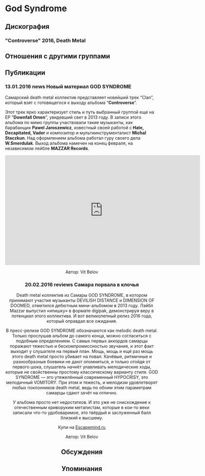 # God Syndrome



## Дискография

### "Controverse" 2016, Death Metal




## Отношения с другими группами


## Публикации

### 13.01.2016 news Новый материал GOD SYNDROME

<P>Самарский death metal коллектив представляет новейший трек “Clan”, который взят с готовящегося к выходу альбома “<STRONG>Controverse</STRONG>”.</P>
<P>Этот трек ярко характеризует стиль и путь выбранный группой еще на EP "<STRONG>Downfall Omen</STRONG>", увидевший свет в 2013 году. В записи этого альбома по мимо группы участвовали такие музыканты, как барабанщик <STRONG>Pawel Jaroszewicz</STRONG>, известный своей работой с<STRONG> Hate, Decapitated, Vader</STRONG> и композитор и мультиинструменталист <STRONG>Michal Staczkun</STRONG>. Над оформлением альбома работал гуру своего дела <STRONG>W.Smerdulak</STRONG>. Выход альбома намечен на конец февраля, на независимом лейбле <STRONG>MAZZAR Records</STRONG>.</P>
<P><center><iframe width="640" height="360" src="https://www.youtube.com/embed/aYoPEERY6KI" frameborder="0" allowfullscreen></iframe></P>
Автор: Vit Belov

### 20.02.2016 reviews Самара порвала в клочья

<P>Death metal коллектив из Самары GOD SYNDROME, в котором принимают участие музыканты DEVILISH DISTANCE и DIMENSION OF DOOMED, отметился дебютным мини-альбомом в 2013 году. Лэйбл Mazzar выпустил «ипишку» в формате digipak, демонстрируя веру в потенциал этого коллектива. И вот великолепный релиз 2016 года, который оправдал все ожидания.</P>
<P>В пресс-релизе GOD SYNDROME обозначаются как melodic death metal. Только прослушав альбом до самого конца, можно согласиться с подобным определением. С самых первых аккордов самарцы поражают тяжестью и бескомпромиссностью звучания, и этот факт выходит у слушателя на первый план. Мощь, мощь и ещё раз мощь этого death metal просто убивает на повал. Качёвые, ритмичные и разнообразные боевики не дают опомниться, и только отойдя от первого шока, слушатель начнёт улавливать мелодические ходы, которые не свойственны простому классическому варианту стиля. GOD SYNDROME — это утяжелённый современный HYPOCRISY, это мелодичный VOMITORY. При этом и тяжесть, и мелодизм удовлетворят любых поклонников death metal, ведь по обоим этим параметрам самарцы сдают зачёт на отлично.</P>
<P>У альбома просто нет недостатков. И это уже не снисхождение к отечественным криворуким металистам, которые в кои-то веки записали что-то удобоваримое, это твёрдый и заслуженный балл близкий к высшему.</P>
<P>Купи на <A href="http://escapemind.ru/goods/GOD-SYNDROME-quot-Controverse-quot-2016-digi">Escapemind.ru</A></P>
Автор: Vit Belov


## Обсуждения


## Упоминания

